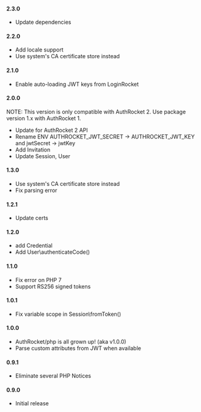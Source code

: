 #### 2.3.0

- Update dependencies

#### 2.2.0

- Add locale support
- Use system's CA certificate store instead

#### 2.1.0

- Enable auto-loading JWT keys from LoginRocket

#### 2.0.0

NOTE: This version is only compatible with AuthRocket 2. Use package version 1.x with AuthRocket 1.

- Update for AuthRocket 2 API
- Rename ENV AUTHROCKET_JWT_SECRET -> AUTHROCKET_JWT_KEY and jwtSecret -> jwtKey
- Add Invitation
- Update Session, User

#### 1.3.0

- Use system's CA certificate store instead
- Fix parsing error

#### 1.2.1

- Update certs

#### 1.2.0

- add Credential
- Add User\authenticateCode()

#### 1.1.0

- Fix error on PHP 7
- Support RS256 signed tokens

#### 1.0.1

- Fix variable scope in Session\fromToken()

#### 1.0.0

- AuthRocket/php is all grown up! (aka v1.0.0)
- Parse custom attributes from JWT when available

#### 0.9.1

- Eliminate several PHP Notices

#### 0.9.0

- Initial release
